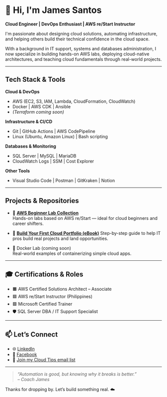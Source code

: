 # 👋 Hi, I'm James Santos

**Cloud Engineer | DevOps Enthusiast | AWS re/Start Instructor**

I'm passionate about designing cloud solutions, automating infrastructure, and helping others build their technical confidence in the cloud space.

With a background in IT support, systems and databases administration, I now specialize in building hands-on AWS labs, deploying cloud-native architectures, and teaching cloud fundamentals through real-world projects.

---

## Tech Stack & Tools

**Cloud & DevOps**
- AWS (EC2, S3, IAM, Lambda, CloudFormation, CloudWatch)
- Docker | AWS CDK | Ansible  
- *(Terraform coming soon)*

**Infrastructure & CI/CD**
- Git | GitHub Actions | AWS CodePipeline  
- Linux (Ubuntu, Amazon Linux) | Bash scripting

**Databases & Monitoring**
- SQL Server | MySQL | MariaDB  
- CloudWatch Logs | SSM | Cost Explorer

**Other Tools**
- Visual Studio Code | Postman | GitKraken | Notion

---

## Projects & Repositories

- 🧪 [**AWS Beginner Lab Collection**](https://github.com/jjrs07/AWS_Restart_Lab)  
  Hands-on labs based on AWS re/Start — ideal for cloud beginners and career shifters.

- 📘 [**Build Your First Cloud Portfolio (eBook)**]([https://bit.ly/3Tk6DOZ](https://portfolio.mastercloud.guru/))  
  Step-by-step guide to help IT pros build real projects and land opportunities.

- 🐳 Docker Lab (coming soon)  
  Real-world examples of containerizing simple cloud apps.

---

## 🎓 Certifications & Roles

- 🟧 AWS Certified Solutions Architect – Associate  
- 🟦 AWS re/Start Instructor (Philippines)  
- 🟩 Microsoft Certified Trainer  
- 🛡️ SQL Server DBA / IT Support Specialist  

---

## 📫 Let’s Connect

- 🌐 [LinkedIn](https://bit.ly/3SVyi8F)  
- 📘 [Facebook](https://bit.ly/3SZmy4Y)  
- 📨 [Join my Cloud Tips email list](https://bit.ly/4jUodUf)

---

> *“Automation is good, but knowing why it breaks is better.”*  
> *– Coach James*

Thanks for dropping by. Let’s build something real. ☁️

